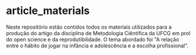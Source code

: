 # article_materials
Neste repositório estão contidos todos os materiais utilizados para a produção do artigo da disciplina de Metodologia Ciêntifica da UFCG em prol do open science e da reprodutibilidade. O tema abordado foi "A relação entre o hábito de jogar na infância e adolescência e a escolha profissional". 
